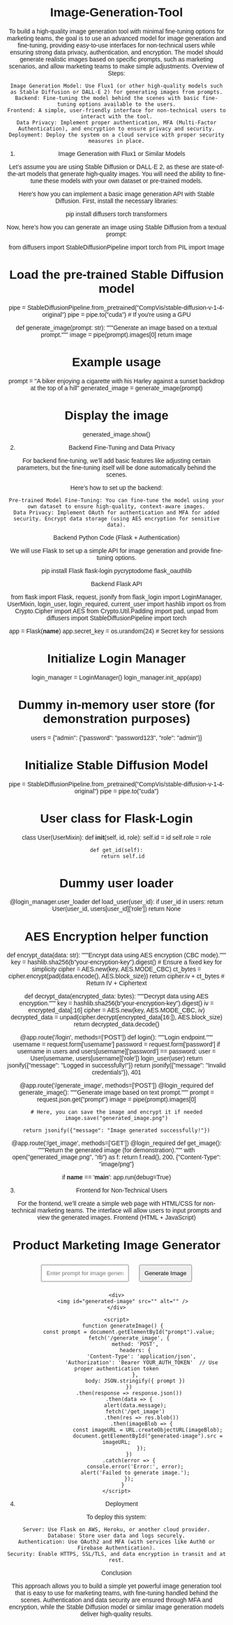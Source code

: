 # Image-Generation-Tool
To build a high-quality image generation tool with minimal fine-tuning options for marketing teams, the goal is to use an advanced model for image generation and fine-tuning, providing easy-to-use interfaces for non-technical users while ensuring strong data privacy, authentication, and encryption. The model should generate realistic images based on specific prompts, such as marketing scenarios, and allow marketing teams to make simple adjustments.
Overview of Steps:

    Image Generation Model: Use Flux1 (or other high-quality models such as Stable Diffusion or DALL·E 2) for generating images from prompts.
    Backend: Fine-tuning the model behind the scenes with basic fine-tuning options available to the users.
    Frontend: A simple, user-friendly interface for non-technical users to interact with the tool.
    Data Privacy: Implement proper authentication, MFA (Multi-Factor Authentication), and encryption to ensure privacy and security.
    Deployment: Deploy the system on a cloud service with proper security measures in place.

1. Image Generation with Flux1 or Similar Models

Let’s assume you are using Stable Diffusion or DALL·E 2, as these are state-of-the-art models that generate high-quality images. You will need the ability to fine-tune these models with your own dataset or pre-trained models.

Here's how you can implement a basic image generation API with Stable Diffusion. First, install the necessary libraries:

pip install diffusers torch transformers

Now, here’s how you can generate an image using Stable Diffusion from a textual prompt:

from diffusers import StableDiffusionPipeline
import torch
from PIL import Image

# Load the pre-trained Stable Diffusion model
pipe = StableDiffusionPipeline.from_pretrained("CompVis/stable-diffusion-v-1-4-original")
pipe = pipe.to("cuda")  # If you're using a GPU

def generate_image(prompt: str):
    """Generate an image based on a textual prompt."""
    image = pipe(prompt).images[0]
    return image

# Example usage
prompt = "A biker enjoying a cigarette with his Harley against a sunset backdrop at the top of a hill"
generated_image = generate_image(prompt)

# Display the image
generated_image.show()

2. Backend Fine-Tuning and Data Privacy

For backend fine-tuning, we’ll add basic features like adjusting certain parameters, but the fine-tuning itself will be done automatically behind the scenes.

Here’s how to set up the backend:

    Pre-trained Model Fine-Tuning: You can fine-tune the model using your own dataset to ensure high-quality, context-aware images.
    Data Privacy: Implement OAuth for authentication and MFA for added security. Encrypt data storage (using AES encryption for sensitive data).

Backend Python Code (Flask + Authentication)

We will use Flask to set up a simple API for image generation and provide fine-tuning options.

pip install Flask flask-login pycryptodome flask_oauthlib

Backend Flask API

from flask import Flask, request, jsonify
from flask_login import LoginManager, UserMixin, login_user, login_required, current_user
import hashlib
import os
from Crypto.Cipher import AES
from Crypto.Util.Padding import pad, unpad
from diffusers import StableDiffusionPipeline
import torch

app = Flask(__name__)
app.secret_key = os.urandom(24)  # Secret key for sessions

# Initialize Login Manager
login_manager = LoginManager()
login_manager.init_app(app)

# Dummy in-memory user store (for demonstration purposes)
users = {"admin": {"password": "password123", "role": "admin"}}

# Initialize Stable Diffusion Model
pipe = StableDiffusionPipeline.from_pretrained("CompVis/stable-diffusion-v-1-4-original")
pipe = pipe.to("cuda")

# User class for Flask-Login
class User(UserMixin):
    def __init__(self, id, role):
        self.id = id
        self.role = role

    def get_id(self):
        return self.id

# Dummy user loader
@login_manager.user_loader
def load_user(user_id):
    if user_id in users:
        return User(user_id, users[user_id]['role'])
    return None

# AES Encryption helper function
def encrypt_data(data: str):
    """Encrypt data using AES encryption (CBC mode)."""
    key = hashlib.sha256(b"your-encryption-key").digest()  # Ensure a fixed key for simplicity
    cipher = AES.new(key, AES.MODE_CBC)
    ct_bytes = cipher.encrypt(pad(data.encode(), AES.block_size))
    return cipher.iv + ct_bytes  # Return IV + Ciphertext

def decrypt_data(encrypted_data: bytes):
    """Decrypt data using AES encryption."""
    key = hashlib.sha256(b"your-encryption-key").digest()
    iv = encrypted_data[:16]
    cipher = AES.new(key, AES.MODE_CBC, iv)
    decrypted_data = unpad(cipher.decrypt(encrypted_data[16:]), AES.block_size)
    return decrypted_data.decode()

@app.route('/login', methods=['POST'])
def login():
    """Login endpoint."""
    username = request.form['username']
    password = request.form['password']
    if username in users and users[username]['password'] == password:
        user = User(username, users[username]['role'])
        login_user(user)
        return jsonify({"message": "Logged in successfully!"})
    return jsonify({"message": "Invalid credentials"}), 401

@app.route('/generate_image', methods=['POST'])
@login_required
def generate_image():
    """Generate image based on text prompt."""
    prompt = request.json.get("prompt")
    image = pipe(prompt).images[0]
    
    # Here, you can save the image and encrypt it if needed
    image.save("generated_image.png")
    
    return jsonify({"message": "Image generated successfully!"})

@app.route('/get_image', methods=['GET'])
@login_required
def get_image():
    """Return the generated image (for demonstration)."""
    with open("generated_image.png", "rb") as f:
        return f.read(), 200, {"Content-Type": "image/png"}

if __name__ == '__main__':
    app.run(debug=True)

3. Frontend for Non-Technical Users

For the frontend, we’ll create a simple web page with HTML/CSS for non-technical marketing teams. The interface will allow users to input prompts and view the generated images.
Frontend (HTML + JavaScript)

<!DOCTYPE html>
<html lang="en">
<head>
    <meta charset="UTF-8">
    <meta name="viewport" content="width=device-width, initial-scale=1.0">
    <title>Image Generation Tool</title>
    <style>
        body {
            font-family: Arial, sans-serif;
            text-align: center;
            margin-top: 50px;
        }
        input, button {
            padding: 10px;
            margin: 10px;
        }
        #generated-image {
            margin-top: 20px;
            width: 100%;
            max-width: 600px;
        }
    </style>
</head>
<body>
    <h1>Product Marketing Image Generator</h1>
    <input type="text" id="prompt" placeholder="Enter prompt for image generation">
    <button onclick="generateImage()">Generate Image</button>

    <div>
        <img id="generated-image" src="" alt="" />
    </div>

    <script>
        function generateImage() {
            const prompt = document.getElementById("prompt").value;
            fetch('/generate_image', {
                method: 'POST',
                headers: {
                    'Content-Type': 'application/json',
                    'Authorization': 'Bearer YOUR_AUTH_TOKEN'  // Use proper authentication token
                },
                body: JSON.stringify({ prompt })
            })
            .then(response => response.json())
            .then(data => {
                alert(data.message);
                fetch('/get_image')
                    .then(res => res.blob())
                    .then(imageBlob => {
                        const imageURL = URL.createObjectURL(imageBlob);
                        document.getElementById("generated-image").src = imageURL;
                    });
            })
            .catch(error => {
                console.error('Error:', error);
                alert('Failed to generate image.');
            });
        }
    </script>
</body>
</html>

4. Deployment

To deploy this system:

    Server: Use Flask on AWS, Heroku, or another cloud provider.
    Database: Store user data and logs securely.
    Authentication: Use OAuth2 and MFA (with services like Auth0 or Firebase Authentication).
    Security: Enable HTTPS, SSL/TLS, and data encryption in transit and at rest.

Conclusion

This approach allows you to build a simple yet powerful image generation tool that is easy to use for marketing teams, with fine-tuning handled behind the scenes. Authentication and data security are ensured through MFA and encryption, while the Stable Diffusion model or similar image generation models deliver high-quality results.
